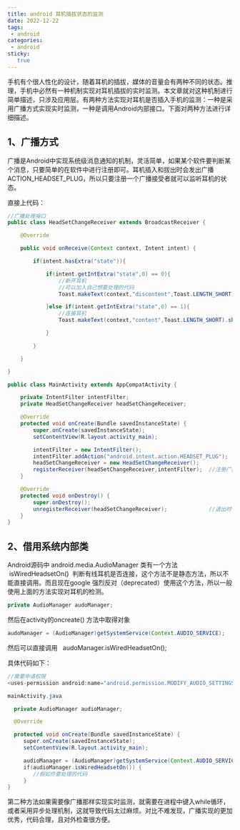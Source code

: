 ```yaml
---
title: android 耳机插拔状态的监测
date: 2022-12-22
tags:
 - android
categories: 
 - android
sticky: 
   true
---
```


 

手机有个很人性化的设计，随着耳机的插拔，媒体的音量会有两种不同的状态。推理，手机中必然有一种机制实现对耳机插拔的实时监测。本文章就对这种机制进行简单描述，只涉及应用层。有两种方法实现对耳机是否插入手机的监测：一种是采用广播方式实现实时监测，一种是调用Android内部接口。下面对两种方法进行详细描述。

## 1、广播方式

广播是Android中实现系统级消息通知的机制，灵活简单，如果某个软件要判断某个消息，只要简单的在软件中进行注册即可。耳机插入和拔出时会发出广播ACTION\_HEADSET\_PLUG，所以只要注册一个广播接受者就可以监听耳机的状态。

直接上代码：

```java
//广播处理接口
public class HeadSetChangeReceiver extends BroadcastReceiver {

    @Override

    public void onReceive(Context context, Intent intent) {

        if(intent.hasExtra("state")){

            if(intent.getIntExtra("state",0) == 0){        
                //断开耳机
                //可以加入自己想要处理的代码
                Toast.makeText(context,"discontent",Toast.LENGTH_SHORT).show();

            }else if(intent.getIntExtra("state",0) == 1){  
                //连接耳机
                Toast.makeText(context,"content",Toast.LENGTH_SHORT).show();

            }

        }

    }

}

public class MainActivity extends AppCompatActivity {

    private IntentFilter intentFilter;
    private HeadSetChangeReceiver headSetChangeReceiver;

    @Override
    protected void onCreate(Bundle savedInstanceState) {
        super.onCreate(savedInstanceState);
        setContentView(R.layout.activity_main);

        intentFilter = new IntentFilter();
        intentFilter.addAction("android.intent.action.HEADSET_PLUG");
        headSetChangeReceiver = new HeadSetChangeReceiver();
        registerReceiver(headSetChangeReceiver,intentFilter);  //注册广播
    }

    @Override
    protected void onDestroy() {
        super.onDestroy();
        unregisterReceiver(headSetChangeReceiver);             //退出时一定要取消注册
    }
}
```

## 2、借用系统内部类

Android源码中 android.media.AudioManager 类有一个方法  isWiredHeadsetOn()  判断有线耳机是否连接，这个方法不是静态方法，所以不能直接调用。而且现在google 强烈反对（deprecated）使用这个方法，所以一般使用上面的方法实现对耳机的检测。

```java
private AudioManager audoManager;  
```

然后在activity的oncreate() 方法中取得对象

```java
audoManager = (AudioManager)getSystemService(Context.AUDIO_SERVICE); 
```

然后可以直接调用   audoManager.isWiredHeadsetOn(); 

具体代码如下：

```java
//需要申请权限
<uses-permission android:name="android.permission.MODIFY_AUDIO_SETTINGS" /> 

mainActivity.java 

  private AudioManager audioManager;

  @Override

  protected void onCreate(Bundle savedInstanceState) {
     super.onCreate(savedInstanceState);
     setContentView(R.layout.activity_main);

     audioManager = (AudioManager)getSystemService(Context.AUDIO_SERVICE);
     if(audioManager.isWiredHeadsetOn()) {
        //假如你要处理的代码
     }
}
```

第二种方法如果需要像广播那样实现实时监测，就需要在进程中键入while循环，或者采用异步处理机制，这就导致代码太过麻烦。对比不难发现，广播实现的更加优秀，代码合理，且对外检查很方便。

